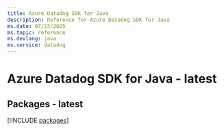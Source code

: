 ```yaml
---
title: Azure Datadog SDK for Java
description: Reference for Azure Datadog SDK for Java
ms.date: 07/23/2025
ms.topic: reference
ms.devlang: java
ms.service: datadog
---
```

# Azure Datadog SDK for Java - latest
## Packages - latest
[!INCLUDE [packages](datadog-index.md)]
